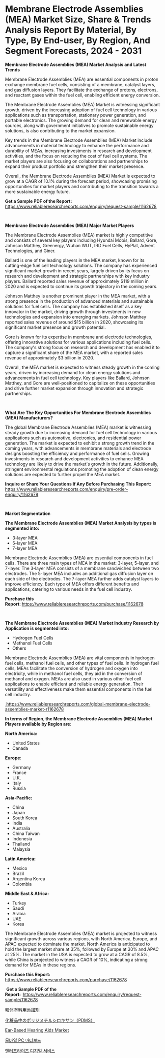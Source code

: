 <p><h1>Membrane Electrode Assemblies (MEA) Market Size, Share & Trends Analysis Report By Material, By Type, By End-user, By Region, And Segment Forecasts, 2024 - 2031</h1></p><p><strong>Membrane Electrode Assemblies (MEA) Market Analysis and Latest Trends</strong></p>
<p><p>Membrane Electrode Assemblies (MEA) are essential components in proton exchange membrane fuel cells, consisting of a membrane, catalyst layers, and gas diffusion layers. They facilitate the exchange of protons, electrons, and reactant gases within the fuel cell, enabling efficient energy conversion.</p><p>The Membrane Electrode Assemblies (MEA) Market is witnessing significant growth, driven by the increasing adoption of fuel cell technology in various applications such as transportation, stationary power generation, and portable electronics. The growing demand for clean and renewable energy sources, along with government initiatives to promote sustainable energy solutions, is also contributing to the market expansion.</p><p>Key trends in the Membrane Electrode Assemblies (MEA) Market include advancements in material technology to enhance the performance and durability of MEAs, increasing investments in research and development activities, and the focus on reducing the cost of fuel cell systems. The market players are also focusing on collaborations and partnerships to expand their product portfolio and strengthen their market presence.</p><p>Overall, the Membrane Electrode Assemblies (MEA) Market is expected to grow at a CAGR of 10.1% during the forecast period, showcasing promising opportunities for market players and contributing to the transition towards a more sustainable energy future.</p></p>
<p><strong>Get a Sample PDF of the Report:&nbsp;</strong> <a href="https://www.reliableresearchreports.com/enquiry/request-sample/1162678">https://www.reliableresearchreports.com/enquiry/request-sample/1162678</a></p>
<p>&nbsp;</p>
<p><strong>Membrane Electrode Assemblies (MEA) Major Market Players</strong></p>
<p><p>The Membrane Electrode Assemblies (MEA) market is highly competitive and consists of several key players including Hyundai Mobis, Ballard, Gore, Johnson Matthey, Greenergy, Wuhan WUT, IRD Fuel Cells, HyPlat, Advent Technologies, and Giner. </p><p>Ballard is one of the leading players in the MEA market, known for its cutting-edge fuel cell technology solutions. The company has experienced significant market growth in recent years, largely driven by its focus on research and development and strategic partnerships with key industry players. Ballard reported sales revenue of approximately $119 million in 2020 and is expected to continue its growth trajectory in the coming years.</p><p>Johnson Matthey is another prominent player in the MEA market, with a strong presence in the production of advanced materials and sustainable solutions for fuel cells. The company has established itself as a key innovator in the market, driving growth through investments in new technologies and expansion into emerging markets. Johnson Matthey reported sales revenue of around $15 billion in 2020, showcasing its significant market presence and growth potential.</p><p>Gore is known for its expertise in membrane and electrode technologies, offering innovative solutions for various applications including fuel cells. The company's strong focus on research and development has enabled it to capture a significant share of the MEA market, with a reported sales revenue of approximately $3 billion in 2020. </p><p>Overall, the MEA market is expected to witness steady growth in the coming years, driven by increasing demand for clean energy solutions and advancements in fuel cell technology. Key players like Ballard, Johnson Matthey, and Gore are well-positioned to capitalize on these opportunities and drive further market expansion through innovation and strategic partnerships.</p></p>
<p>&nbsp;</p>
<p><strong>What Are The Key Opportunities For Membrane Electrode Assemblies (MEA) Manufacturers?</strong></p>
<p><p>The global Membrane Electrode Assemblies (MEA) market is witnessing steady growth due to increasing demand for fuel cell technology in various applications such as automotive, electronics, and residential power generation. The market is expected to exhibit a strong growth trend in the coming years, with advancements in membrane materials and electrode designs boosting the efficiency and performance of fuel cells. Growing investments in research and development activities to enhance MEA technology are likely to drive the market's growth in the future. Additionally, stringent environmental regulations promoting the adoption of clean energy solutions are expected to further propel the MEA market.</p></p>
<p><strong>Inquire or Share Your Questions If Any Before Purchasing This Report:</strong> <a href="https://www.reliableresearchreports.com/enquiry/pre-order-enquiry/1162678">https://www.reliableresearchreports.com/enquiry/pre-order-enquiry/1162678</a></p>
<p>&nbsp;</p>
<p><strong>Market Segmentation</strong></p>
<p><strong>The Membrane Electrode Assemblies (MEA) Market Analysis by types is segmented into:</strong></p>
<p><ul><li>3-layer MEA</li><li>5-layer MEA</li><li>7-layer MEA</li></ul></p>
<p><p>Membrane Electrode Assemblies (MEA) are essential components in fuel cells. There are three main types of MEA in the market: 3-layer, 5-layer, and 7-layer. The 3-layer MEA consists of a membrane sandwiched between two electrodes. The 5-layer MEA includes an additional gas diffusion layer on each side of the electrodes. The 7-layer MEA further adds catalyst layers to improve efficiency. Each type of MEA offers different benefits and applications, catering to various needs in the fuel cell industry.</p></p>
<p><strong>Purchase this Report:&nbsp;</strong><a href="https://www.reliableresearchreports.com/purchase/1162678">https://www.reliableresearchreports.com/purchase/1162678</a></p>
<p>&nbsp;</p>
<p><strong>The Membrane Electrode Assemblies (MEA) Market Industry Research by Application is segmented into:</strong></p>
<p><ul><li>Hydrogen Fuel Cells</li><li>Methanol Fuel Cells</li><li>Others</li></ul></p>
<p><p>Membrane Electrode Assemblies (MEA) are vital components in hydrogen fuel cells, methanol fuel cells, and other types of fuel cells. In hydrogen fuel cells, MEAs facilitate the conversion of hydrogen and oxygen into electricity, while in methanol fuel cells, they aid in the conversion of methanol and oxygen. MEAs are also used in various other fuel cell applications to enable efficient and reliable energy generation. Their versatility and effectiveness make them essential components in the fuel cell industry.</p></p>
<p><a href="https://www.reliableresearchreports.com/global-membrane-electrode-assemblies-market-r1162678">&nbsp;https://www.reliableresearchreports.com/global-membrane-electrode-assemblies-market-r1162678</a></p>
<p><strong>In terms of Region, the Membrane Electrode Assemblies (MEA) Market Players available by Region are:</strong></p>
<p>
    <p> <strong> North America: </strong>
        <ul>
            <li>United States</li>
            <li>Canada</li>
        </ul>
        </p> 
    <p> <strong> Europe: </strong>
        <ul>
            <li>Germany</li>
            <li>France</li>
            <li>U.K.</li>
            <li>Italy</li>
            <li>Russia</li>
        </ul>
        </p> 
    <p> <strong> Asia-Pacific: </strong>
        <ul>
            <li>China</li>
            <li>Japan</li>
            <li>South Korea</li>
            <li>India</li>
            <li>Australia</li>
            <li>China Taiwan</li>
            <li>Indonesia</li>
            <li>Thailand</li>
            <li>Malaysia</li>
        </ul>
        </p> 
    <p> <strong> Latin America: </strong>
        <ul>
            <li>Mexico</li>
            <li>Brazil</li>
            <li>Argentina Korea</li>
            <li>Colombia</li>
        </ul>
        </p> 
    <p> <strong> Middle East & Africa: </strong>
        <ul>
            <li>Turkey</li>
            <li>Saudi</li>
            <li>Arabia</li>
            <li>UAE</li>
            <li>Korea</li>
        </ul>
    </p>
    </p>
<p><p>The Membrane Electrode Assemblies (MEA) market is projected to witness significant growth across various regions, with North America, Europe, and APAC expected to dominate the market. North America is anticipated to hold the largest market share at 35%, followed by Europe at 30% and APAC at 25%. The market in the USA is expected to grow at a CAGR of 8.5%, while China is projected to witness a CAGR of 10%, indicating a strong demand for MEAs in these regions.</p></p>
<p><strong>Purchase this Report: </strong><a href="https://www.reliableresearchreports.com/purchase/1162678">https://www.reliableresearchreports.com/purchase/1162678</a></p>
<p>&nbsp;<strong>Get a Sample PDF of the Report:&nbsp;&nbsp;</strong><a href="https://www.reliableresearchreports.com/enquiry/request-sample/1162678">https://www.reliableresearchreports.com/enquiry/request-sample/1162678</a></p>
<p><strong></strong></p>
<p><p><a href="https://github.com/bucuel854722/Market-Research-Report-List-2/blob/main/790224798106.md">粉体塗料用添加剤</a></p><p><a href="https://github.com/AriMuller2009/Market-Research-Report-List-1/blob/main/864094698107.md">化粧品中のポリジメチルシロキサン（PDMS）</a></p><p><a href="https://github.com/cameroneffertz/Market-Research-Report-List-1/blob/main/ear-based-hearing-aids-market.md">Ear-Based Hearing Aids Market</a></p><p><a href="https://github.com/hxzi07639916/Market-Research-Report-List-2/blob/main/3790861102917.md">모바일 PC 마더보드</a></p><p><a href="https://github.com/Gregost89076vddcv/Market-Research-Report-List-1/blob/main/741944489590.md">엔터프라이즈 디지털 서비스</a></p></p>